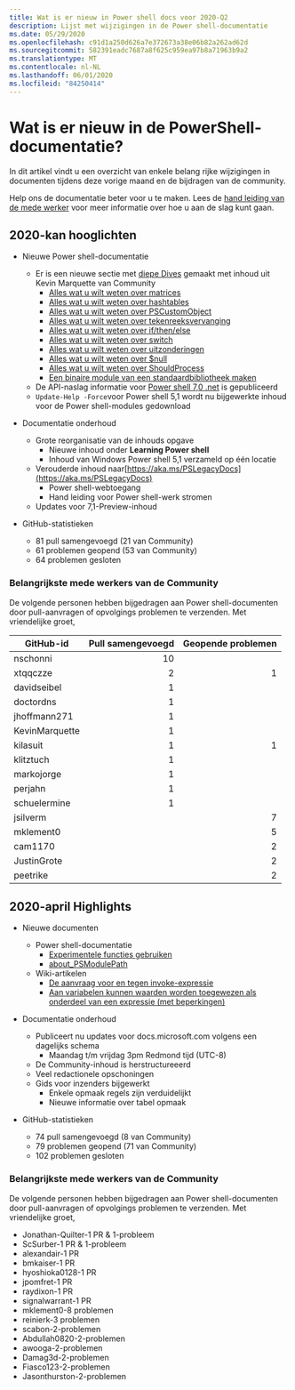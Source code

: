 ```yaml
---
title: Wat is er nieuw in Power shell docs voor 2020-Q2
description: Lijst met wijzigingen in de Power shell-documentatie
ms.date: 05/29/2020
ms.openlocfilehash: c91d1a250d626a7e372673a38e06b82a262ad62d
ms.sourcegitcommit: 582391eadc7687a8f625c959ea97b8a71963b9a2
ms.translationtype: MT
ms.contentlocale: nl-NL
ms.lasthandoff: 06/01/2020
ms.locfileid: "84250414"
---
```

# <a name="whats-new-in-powershell-docs"></a>Wat is er nieuw in de PowerShell-documentatie?

In dit artikel vindt u een overzicht van enkele belang rijke wijzigingen in documenten tijdens deze vorige maand en de bijdragen van de community.

Help ons de documentatie beter voor u te maken. Lees de [hand leiding van de mede werker][contrib] voor meer informatie over hoe u aan de slag kunt gaan.

## <a name="2020-may-highlights"></a>2020-kan hooglichten

- Nieuwe Power shell-documentatie
  - Er is een nieuwe sectie met [diepe Dives](../learn/deep-dives/overview.md) gemaakt met inhoud uit Kevin Marquette van Community
    - [Alles wat u wilt weten over matrices](../learn/deep-dives/everything-about-arrays.md)
    - [Alles wat u wilt weten over hashtables](../learn/deep-dives/everything-about-hashtable.md)
    - [Alles wat u wilt weten over PSCustomObject](../learn/deep-dives/everything-about-pscustomobject.md)
    - [Alles wat u wilt weten over tekenreeksvervanging](../learn/deep-dives/everything-about-string-substitutions.md)
    - [Alles wat u wilt weten over if/then/else](../learn/deep-dives/everything-about-if.md)
    - [Alles wat u wilt weten over switch](../learn/deep-dives/everything-about-switch.md)
    - [Alles wat u wilt weten over uitzonderingen](../learn/deep-dives/everything-about-exceptions.md)
    - [Alles wat u wilt weten over $null](../learn/deep-dives/everything-about-null.md)
    - [Alles wat u wilt weten over ShouldProcess](../learn/deep-dives/everything-about-shouldprocess.md)
    - [Een binaire module van een standaardbibliotheek maken](../dev-cross-plat/create-standard-library-binary-module.md)
  - De API-naslag informatie voor [Power shell 7,0 .net](/dotnet/api/?view=powershellsdk-7.0.0) is gepubliceerd
  - `Update-Help -Force`voor Power shell 5,1 wordt nu bijgewerkte inhoud voor de Power shell-modules gedownload
- Documentatie onderhoud
  - Grote reorganisatie van de inhouds opgave
    - Nieuwe inhoud onder **Learning Power shell**
    - Inhoud van Windows Power shell 5,1 verzameld op één locatie
  - Verouderde inhoud naar[https://aka.ms/PSLegacyDocs](https://aka.ms/PSLegacyDocs)
    - Power shell-webtoegang
    - Hand leiding voor Power shell-werk stromen
  - Updates voor 7,1-Preview-inhoud

- GitHub-statistieken
  - 81 pull samengevoegd (21 van Community)
  - 61 problemen geopend (53 van Community)
  - 64 problemen gesloten

### <a name="top-community-contributors"></a>Belangrijkste mede werkers van de Community

De volgende personen hebben bijgedragen aan Power shell-documenten door pull-aanvragen of opvolgings problemen te verzenden. Met vriendelijke groet,

|   GitHub-id    | Pull samengevoegd | Geopende problemen |
| -------------- | ---------: | ------------: |
| nschonni       |         10 |               |
| xtqqczze       |          2 |             1 |
| davidseibel    |          1 |               |
| doctordns      |          1 |               |
| jhoffmann271   |          1 |               |
| KevinMarquette |          1 |               |
| kilasuit       |          1 |             1 |
| klitztuch      |          1 |               |
| markojorge     |          1 |               |
| perjahn        |          1 |               |
| schuelermine   |          1 |               |
| jsilverm       |            |             7 |
| mklement0      |            |             5 |
| cam1170        |            |             2 |
| JustinGrote    |            |             2 |
| peetrike       |            |             2 |

## <a name="2020-april-highlights"></a>2020-april Highlights

- Nieuwe documenten
  - Power shell-documentatie
    - [Experimentele functies gebruiken](/powershell/scripting/whats-new/experimental-features)
    - [about_PSModulePath](/powershell/module/microsoft.powershell.core/about/about_psmodulepath)
  - Wiki-artikelen
    - [De aanvraag voor en tegen invoke-expressie](https://github.com/MicrosoftDocs/PowerShell-Docs/wiki/The-case-for-and-against-Invoke-Expression)
    - [Aan variabelen kunnen waarden worden toegewezen als onderdeel van een expressie (met beperkingen)](https://github.com/MicrosoftDocs/PowerShell-Docs/wiki/Variables-can-be-assigned-values-as-part-of-an-expression-(with-limitations))

- Documentatie onderhoud
  - Publiceert nu updates voor docs.microsoft.com volgens een dagelijks schema
    - Maandag t/m vrijdag 3pm Redmond tijd (UTC-8)
  - De Community-inhoud is herstructureeerd
  - Veel redactionele opschoningen
  - Gids voor inzenders bijgewerkt
    - Enkele opmaak regels zijn verduidelijkt
    - Nieuwe informatie over tabel opmaak

- GitHub-statistieken
  - 74 pull samengevoegd (8 van Community)
  - 79 problemen geopend (71 van Community)
  - 102 problemen gesloten

### <a name="top-community-contributors"></a>Belangrijkste mede werkers van de Community

De volgende personen hebben bijgedragen aan Power shell-documenten door pull-aanvragen of opvolgings problemen te verzenden. Met vriendelijke groet,

- Jonathan-Quilter-1 PR & 1-probleem
- ScSurber-1 PR & 1-probleem
- alexandair-1 PR
- bmkaiser-1 PR
- hyoshioka0128-1 PR
- jpomfret-1 PR
- raydixon-1 PR
- signalwarrant-1 PR
- mklement0-8 problemen
- reinierk-3 problemen
- scabon-2-problemen
- Abdullah0820-2-problemen
- awooga-2-problemen
- Damag3d-2-problemen
- Fiasco123-2-problemen
- Jasonthurston-2-problemen

<!-- Link references -->
[contrib]: contributing/overview.md
